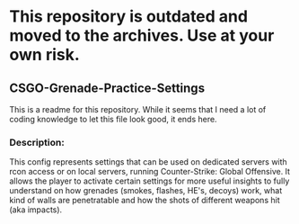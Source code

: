 # This repository is outdated and moved to the archives. Use at your own risk.

## CSGO-Grenade-Practice-Settings

This is a readme for this repository.
While it seems that I need a lot of coding knowledge to let this file look good, it ends here.




### Description:

This config represents settings that can be used on dedicated servers with rcon access or on local servers, running Counter-Strike: Global Offensive.
It allows the player to activate certain settings for more useful insights to fully understand on how grenades (smokes, flashes, HE's, decoys) work, what kind of walls are penetratable and how the shots of different weapons hit (aka impacts).
